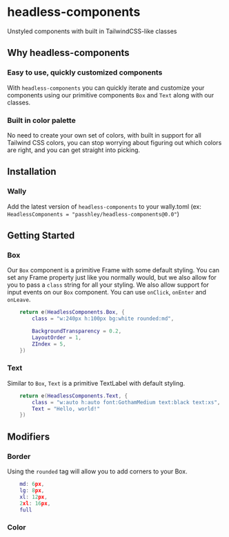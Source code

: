 # headless-components
Unstyled components with built in TailwindCSS-like classes

## Why headless-components

### Easy to use, quickly customized components
With `headless-components` you can quickly iterate and customize your components using our primitive components `Box` and `Text` along with our classes.

### Built in color palette
No need to create your own set of colors, with built in support for all Tailwind CSS colors, you can stop worrying about figuring out which colors are right, and you can get straight into picking.

## Installation

### Wally

Add the latest version of `headless-components` to your wally.toml (ex: `HeadlessComponents = "passhley/headless-components@0.0"`)

## Getting Started

### Box
Our `Box` component is a primitive Frame with some default styling. You can set any Frame property just like you normally would, but we also allow for you to pass a `class` string for all your styling.
We also allow support for input events on our `Box` component. You can use `onClick`, `onEnter` and `onLeave`.

```lua
	return e(HeadlessComponents.Box, {
		class = "w:240px h:100px bg:white rounded:md",

		BackgroundTransparency = 0.2,
		LayoutOrder = 1,
		ZIndex = 5,
	})
```

### Text
Similar to `Box`, `Text` is a primitive TextLabel with default styling.

```lua
	return e(HeadlessComponents.Text, {
		class = "w:auto h:auto font:GothamMedium text:black text:xs",
		Text = "Hello, world!"
	})
```

## Modifiers

### Border
Using the `rounded` tag will allow you to add corners to your Box.

```lua
	md: 6px,
	lg: 8px,
	xl: 12px,
	2xl: 16px,
	full
```

### Color

